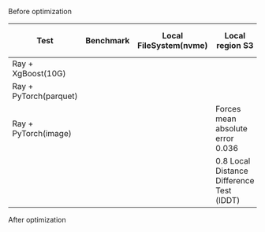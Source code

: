 Before optimization

| Test                   | Benchmark | Local FileSystem(nvme) | Local region S3 | AlluxioFsSpec   | AlluxioFsSpec PyO3 optimized |
|------------------------|-----------|-------------------------|----------------|-----------------|------------------------------|
| Ray + XgBoost(10G)     |           |                         |                | PyTorch         |
| Ray + PyTorch(parquet) |           |         |                | CosmoFlow       | Tensorflow                   |
| Ray + PyTorch(image)   |           |           | Forces mean absolute error 0.036       | DimeNet++       | PyTorch                      |
|          |           |  | 0.8 Local Distance Difference Test (lDDT) | AlphaFold2 (PyTorch) | PyTorch                      |


After optimization

